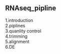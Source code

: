 
## RNAseq_pipline

1.introduction \
2.piplines \
3.quanlity control \
4.trimming \
5.alignment \
6.DE


